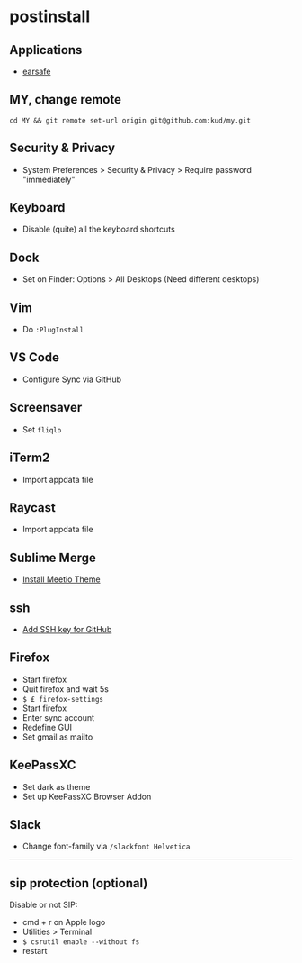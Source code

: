 # postinstall

## Applications

- [earsafe](https://earsafe.io/)

## MY, change remote

```shell
cd MY && git remote set-url origin git@github.com:kud/my.git
```

## Security & Privacy

- System Preferences > Security & Privacy > Require password "immediately"

## Keyboard

- Disable (quite) all the keyboard shortcuts

## Dock

- Set on Finder: Options > All Desktops (Need different desktops)

## Vim

- Do `:PlugInstall`

## VS Code

- Configure Sync via GitHub

## Screensaver

- Set `fliqlo`

## iTerm2

- Import appdata file

## Raycast

- Import appdata file

## Sublime Merge

- [Install Meetio Theme](https://github.com/meetio-theme/merge-meetio-theme)

## ssh

- [Add SSH key for GitHub](https://help.github.com/articles/connecting-to-github-with-ssh/)

## Firefox

- Start firefox
- Quit firefox and wait 5s
- `$ £ firefox-settings`
- Start firefox
- Enter sync account
- Redefine GUI
- Set gmail as mailto

## KeePassXC

- Set dark as theme
- Set up KeePassXC Browser Addon

## Slack

- Change font-family via `/slackfont Helvetica`

---

## sip protection (optional)

Disable or not SIP:

- cmd + r on Apple logo
- Utilities > Terminal
- `$ csrutil enable --without fs`
- restart
